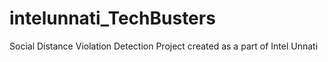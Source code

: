 # intelunnati_TechBusters
Social Distance Violation Detection Project created as a part of Intel Unnati
